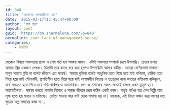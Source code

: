 ```yaml
---
id: 848
title: 'আমাদের সমন্বয়হীনতা চর্চা'
date: '2015-03-17T13:45:47+00:00'
author: 'শর্মা লুনা'
layout: post
guid: 'https://bn.sharmaluna.com/?p=848'
permalink: /our-lack-of-management-sense/
categories:
    - দিনলিপি
---
```


যেকোন বিষয়ে সফলতার প্রথম ও শেষ শর্ত হল সমন্বয় সাধন। এটাই সফলতা সম্পর্কে চরম উপলব্ধি। চেতন ভগত আমার প্রিয় একজন লেখক। চিন্তাটা তার কাছে ধার করা হলেও উপলব্ধিটা আমার স্বকীয়। আমরা বেশিরভাগ সাধারণ মানুষ সমন্বয় বুঝি না বলেই জীবনে এত সংঘর্ষ। সমন্বয় বুঝিনা বলেই আধুনিক হতে গিয়ে হয়ে যাই পশ্চিমা, ধার্মিক হতে গিয়ে হয়ে যাই মৌলবাদী, প্রগতিশীল হতে গিয়ে হয়ে যাই লাগামহীন বিভ্রান্ত ও ছন্নছাড়া নানা জাতের বাইচাপা বাউণ্ডুলে, স্বার্থ সচেতন হতে গিয়ে হয়ে পড়ি স্বার্থপর ও অমানবিক। দেশ ও সমাজের সকল ক্ষেত্রেই চলছে এখন তুমুল হারে সমন্বয়হীনতা। সমন্বয় করতে পারাটা নিজের ও সমাজ জীবনে চরম কঠিন একটি কাজ। বাবুই পাখির মত বেশ শিল্পী আর সূক্ষ হতে হয় মননে ও মস্তিস্কে। ভোঁতা মাথায় আর যাই হোক সমন্বয় হয় না। যাহোক, এই বিদ্যা অর্জন করা আমার মত ক্ষুদ্রের অল্প সময়ের কাজ না…